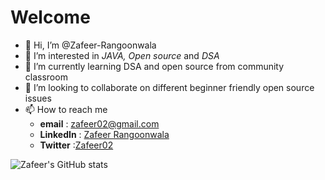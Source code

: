 # Welcome   
- 👋 Hi, I’m @Zafeer-Rangoonwala
- 👀 I’m interested in *JAVA, Open source* and *DSA*
- 🌱 I’m currently learning DSA and open source from community classroom
- 💞️ I’m looking to collaborate on different beginner friendly open source issues 
- 📫 How to reach me 
     - **email** : zafeer02@gmail.com  
     - **LinkedIn** : [Zafeer Rangoonwala](https://www.linkedin.com/in/zafeer-rangoonwala-0a3a64202/)
     - **Twitter** :[Zafeer02](https://twitter.com/zafeer02)
    
    
    
![Zafeer's GitHub stats](https://github-readme-stats.vercel.app/api?username=Zafeer-R&theme=blue-green&show_icons=true)
      
<!---
Zafeer-R/Zafeer-R is a ✨ special ✨ repository because its `README.md` (this file) appears on your GitHub profile.
You can click the Preview link to take a look at your changes.
--->
